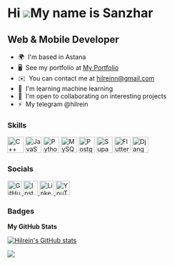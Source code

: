 Hi ![](https://user-images.githubusercontent.com/18350557/176309783-0785949b-9127-417c-8b55-ab5a4333674e.gif)My name is Sanzhar
===============================================================================================================================

Web & Mobile Developer
----------------------

* 🌍  I'm based in Astana
* 🖥️  See my portfolio at [My Portfolio](http://https://hilrein.netlify.app/)
* ✉️  You can contact me at [hilreinn@gmail.com](mailto:hilreinn@gmail.com)
* 🧠  I'm learning machine learning
* 🤝  I'm open to collaborating on interesting projects
* ⚡  My telegram @hilrein

### Skills



<p align="left">
  <img src="https://cdn.jsdelivr.net/gh/devicons/devicon/icons/cplusplus/cplusplus-original.svg" width="36" height="36" alt="C++" />
  <img src="https://cdn.jsdelivr.net/gh/devicons/devicon/icons/javascript/javascript-original.svg" width="36" height="36" alt="JavaScript" />
  <img src="https://cdn.jsdelivr.net/gh/devicons/devicon/icons/python/python-original.svg" width="36" height="36" alt="Python" />
  <img src="https://cdn.jsdelivr.net/gh/devicons/devicon/icons/mysql/mysql-original.svg" width="36" height="36" alt="MySQL" />
  <img src="https://cdn.jsdelivr.net/gh/devicons/devicon/icons/postgresql/postgresql-original.svg" width="36" height="36" alt="PostgreSQL" />
  <img src="https://cdn.jsdelivr.net/gh/devicons/devicon/icons/supabase/supabase-original.svg" width="36" height="36" alt="Supabase" />
  <img src="https://cdn.jsdelivr.net/gh/devicons/devicon/icons/flutter/flutter-original.svg" width="36" height="36" alt="Flutter" />
  <img src="https://cdn.jsdelivr.net/gh/devicons/devicon/icons/django/django-plain.svg" width="36" height="36" alt="Django" />
</p>



### Socials

<p align="left">
  <a href="https://github.com/Hilrein" target="_blank">
    <img src="https://cdn.jsdelivr.net/gh/simple-icons/simple-icons/icons/github.svg" width="32" height="32" alt="GitHub" />
  </a>
  <a href="https://www.instagram.com/hilrein/" target="_blank">
    <img src="https://cdn.jsdelivr.net/gh/simple-icons/simple-icons/icons/instagram.svg" width="32" height="32" alt="Instagram" />
  </a>
  <a href="https://www.linkedin.com/in/sanzhar-turabaev-0b17ab314/" target="_blank">
    <img src="https://cdn.jsdelivr.net/gh/simple-icons/simple-icons/icons/linkedin.svg" width="32" height="32" alt="LinkedIn" />
  </a>
  <a href="https://www.youtube.com/@Hilrein" target="_blank">
    <img src="https://cdn.jsdelivr.net/gh/simple-icons/simple-icons/icons/youtube.svg" width="32" height="32" alt="YouTube" />
  </a>
</p>

### Badges

<b>My GitHub Stats</b>

<a href="http://www.github.com/Hilrein"><img src="https://github-readme-stats.vercel.app/api?username=Hilrein&show_icons=true&hide=prs,issues,&count_private=true&title_color=3382ed&text_color=ffffff&icon_color=3382ed&bg_color=181824&hide_border=true&show_icons=true" alt="Hilrein's GitHub stats" /></a>

<a href="http://www.github.com/Hilrein"><img src="https://github-readme-streak-stats.herokuapp.com/?user=Hilrein&stroke=ffffff&background=181824&ring=3382ed&fire=3382ed&currStreakNum=ffffff&currStreakLabel=3382ed&sideNums=ffffff&sideLabels=ffffff&dates=ffffff&hide_border=true" /></a>

